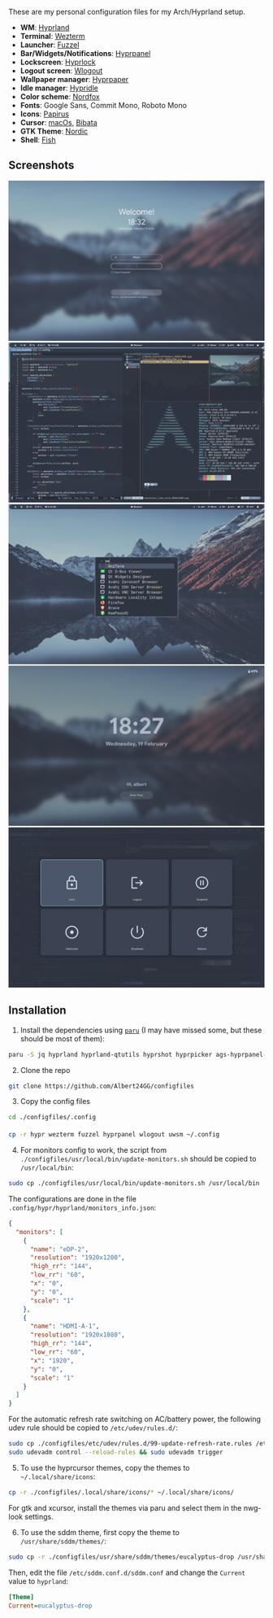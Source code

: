These are my personal configuration files for my Arch/Hyprland setup.

- **WM**: [Hyprland](https://github.com/hyprwm/Hyprland)
- **Terminal**: [Wezterm](https://github.com/wezterm/wezterm)
- **Launcher**: [Fuzzel](https://codeberg.org/dnkl/fuzzel)
- **Bar/Widgets/Notifications**: [Hyprpanel](https://github.com/Jas-SinghFSU/HyprPanel)
- **Lockscreen**: [Hyprlock](https://github.com/hyprwm/hyprlock)
- **Logout screen**: [Wlogout](https://github.com/ArtsyMacaw/wlogout)
- **Wallpaper manager**: [Hyprpaper](https://github.com/hyprwm/hyprpaper)
- **Idle manager**: [Hypridle](https://github.com/hyprwm/hypridle)
- **Color scheme**: [Nordfox](https://github.com/EdenEast/nightfox.nvim)
- **Fonts**: Google Sans, Commit Mono, Roboto Mono
- **Icons**: [Papirus](https://github.com/PapirusDevelopmentTeam/papirus-icon-theme)
- **Cursor**: [macOs](https://github.com/ful1e5/apple_cursor), [Bibata](https://github.com/ful1e5/Bibata_Cursor)
- **GTK Theme**: [Nordic](https://github.com/EliverLara/Nordic)
- **Shell**: [Fish](https://github.com/fish-shell/fish-shell)

## Screenshots

<div align="center">
  <img src="./screenshots/sddm.png" alt="SDDM">
  <img src="./screenshots/desktop.png" alt="Hyprland desktop">
  <img src="./screenshots/launcher.png" alt="Fuzzel">
  <img src="./screenshots/hyprlock.png" alt="Hyprlock">
  <img src="./screenshots/wlogout.png" alt="Wlogout">
</div>

## Installation

1. Install the dependencies using [`paru`](https://github.com/Morganamilo/paru) (I may have missed some, but these should be most of them):

```bash
paru -S jq hyprland hyprland-qtutils hyprshot hyprpicker ags-hyprpanel-git wezterm-git hyprpaper hypridle hyprlock wlogout python3 playerctl ttf-sourcecodepro-nerd ttf-noto-nerd otf-font-awesome blueman network-manager-applet wtype wlr-randr nwg-look wlsunset xdg-desktop-portal-hyprland udisks2 gvfs hyprpolkitagent wget sddm brightnessctl uwsm clipse fuzzel nordic-theme-git ttf-google-sans ttf-roboto-mono-nerd nordic-theme-git
```

2. Clone the repo

```sh
git clone https://github.com/Albert24GG/configfiles
```

3. Copy the config files

```bash
cd ./configfiles/.config

cp -r hypr wezterm fuzzel hyprpanel wlogout uwsm ~/.config
```

4. For monitors config to work, the script from `./configfiles/usr/local/bin/update-monitors.sh` should be copied to `/usr/local/bin`:

```bash
sudo cp ./configfiles/usr/local/bin/update-monitors.sh /usr/local/bin
```

The configurations are done in the file `.config/hypr/hyprland/monitors_info.json`:

```json
{
  "monitors": [
    {
      "name": "eDP-2",
      "resolution": "1920x1200",
      "high_rr": "144",
      "low_rr": "60",
      "x": "0",
      "y": "0",
      "scale": "1"
    },
    {
      "name": "HDMI-A-1",
      "resolution": "1920x1080",
      "high_rr": "144",
      "low_rr": "60",
      "x": "1920",
      "y": "0",
      "scale": "1"
    }
  ]
}
```

For the automatic refresh rate switching on AC/battery power, the following udev rule should be copied to `/etc/udev/rules.d/`:

```bash
sudo cp ./configfiles/etc/udev/rules.d/99-update-refresh-rate.rules /etc/udev/rules.d/
sudo udevadm control --reload-rules && sudo udevadm trigger
```

5. To use the hyprcursor themes, copy the themes to `~/.local/share/icons`:

```bash
cp -r ./configfiles/.local/share/icons/* ~/.local/share/icons/
```

For gtk and xcursor, install the themes via paru and select them in the nwg-look settings.

6. To use the sddm theme, first copy the theme to `/usr/share/sddm/themes/`:

```bash
sudo cp -r ./configfiles/usr/share/sddm/themes/eucalyptus-drop /usr/share/sddm/themes/
```

Then, edit the file `/etc/sddm.conf.d/sddm.conf` and change the `Current` value to `hyprland`:

```ini
[Theme]
Current=eucalyptus-drop
```
